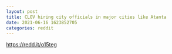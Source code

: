 ```yaml
--- 
layout: post 
title: CLOV hiring city officials in major cities like Atanta 
date: 2021-06-16 1623852705 
categories: reddit 
--- 
```

https://redd.it/o15teg